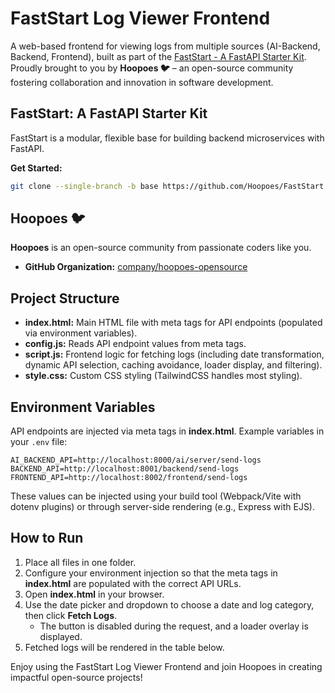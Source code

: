 # FastStart Log Viewer Frontend

A web-based frontend for viewing logs from multiple sources (AI-Backend, Backend, Frontend), built as part of the [FastStart - A FastAPI Starter Kit](https://github.com/Hoopoes/FastStart). Proudly brought to you by **Hoopoes 🐦** – an open-source community fostering collaboration and innovation in software development.

## FastStart: A FastAPI Starter Kit

FastStart is a modular, flexible base for building backend microservices with FastAPI.

**Get Started:**
```bash
git clone --single-branch -b base https://github.com/Hoopoes/FastStart.git
```

## Hoopoes 🐦

**Hoopoes** is an open-source community from passionate coders like you.   
- **GitHub Organization:** [company/hoopoes-opensource](https://github.com/company/hoopoes-opensource)  

## Project Structure

- **index.html:** Main HTML file with meta tags for API endpoints (populated via environment variables).
- **config.js:** Reads API endpoint values from meta tags.
- **script.js:** Frontend logic for fetching logs (including date transformation, dynamic API selection, caching avoidance, loader display, and filtering).
- **style.css:** Custom CSS styling (TailwindCSS handles most styling).

## Environment Variables

API endpoints are injected via meta tags in **index.html**. Example variables in your `.env` file:

```env
AI_BACKEND_API=http://localhost:8000/ai/server/send-logs
BACKEND_API=http://localhost:8001/backend/send-logs
FRONTEND_API=http://localhost:8002/frontend/send-logs
```

These values can be injected using your build tool (Webpack/Vite with dotenv plugins) or through server-side rendering (e.g., Express with EJS).

## How to Run

1. Place all files in one folder.
2. Configure your environment injection so that the meta tags in **index.html** are populated with the correct API URLs.
3. Open **index.html** in your browser.
4. Use the date picker and dropdown to choose a date and log category, then click **Fetch Logs**.  
   - The button is disabled during the request, and a loader overlay is displayed.
5. Fetched logs will be rendered in the table below.

Enjoy using the FastStart Log Viewer Frontend and join Hoopoes in creating impactful open-source projects!
